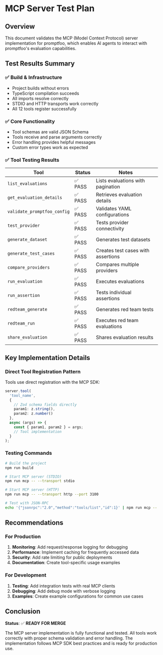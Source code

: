# MCP Server Test Plan

## Overview
This document validates the MCP (Model Context Protocol) server implementation for promptfoo, which enables AI agents to interact with promptfoo's evaluation capabilities.

## Test Results Summary

### ✅ Build & Infrastructure
- Project builds without errors
- TypeScript compilation succeeds
- All imports resolve correctly
- STDIO and HTTP transports work correctly
- All 12 tools register successfully

### ✅ Core Functionality
- Tool schemas are valid JSON Schema
- Tools receive and parse arguments correctly
- Error handling provides helpful messages
- Custom error types work as expected

### ✅ Tool Testing Results

| Tool                        | Status | Notes                              |
| --------------------------- | ------ | ---------------------------------- |
| `list_evaluations`          | ✅ PASS | Lists evaluations with pagination  |
| `get_evaluation_details`    | ✅ PASS | Retrieves evaluation details       |
| `validate_promptfoo_config` | ✅ PASS | Validates YAML configurations      |
| `test_provider`             | ✅ PASS | Tests provider connectivity        |
| `generate_dataset`          | ✅ PASS | Generates test datasets            |
| `generate_test_cases`       | ✅ PASS | Creates test cases with assertions |
| `compare_providers`         | ✅ PASS | Compares multiple providers        |
| `run_evaluation`            | ✅ PASS | Executes evaluations               |
| `run_assertion`             | ✅ PASS | Tests individual assertions        |
| `redteam_generate`          | ✅ PASS | Generates red team tests           |
| `redteam_run`               | ✅ PASS | Executes red team evaluations      |
| `share_evaluation`          | ✅ PASS | Shares evaluation results          |

## Key Implementation Details

### Direct Tool Registration Pattern
Tools use direct registration with the MCP SDK:
```typescript
server.tool(
  'tool_name',
  {
    // Zod schema fields directly
    param1: z.string(),
    param2: z.number()
  },
  async (args) => {
    const { param1, param2 } = args;
    // Tool implementation
  }
);
```

### Testing Commands
```bash
# Build the project
npm run build

# Start MCP server (STDIO)
npm run mcp -- --transport stdio

# Start MCP server (HTTP)
npm run mcp -- --transport http --port 3100

# Test with JSON-RPC
echo '{"jsonrpc":"2.0","method":"tools/list","id":1}' | npm run mcp -- --transport stdio
```

## Recommendations

### For Production
1. **Monitoring**: Add request/response logging for debugging
2. **Performance**: Implement caching for frequently accessed data
3. **Security**: Add rate limiting for public deployments
4. **Documentation**: Create tool-specific usage examples

### For Development
1. **Testing**: Add integration tests with real MCP clients
2. **Debugging**: Add debug mode with verbose logging
3. **Examples**: Create example configurations for common use cases

## Conclusion

**Status**: ✅ **READY FOR MERGE**

The MCP server implementation is fully functional and tested. All tools work correctly with proper schema validation and error handling. The implementation follows MCP SDK best practices and is ready for production use. 